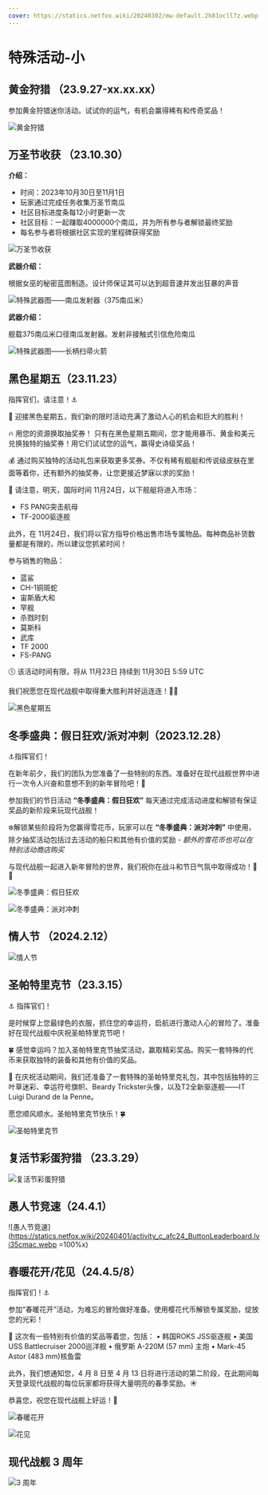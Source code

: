 ```yaml
---
cover: https://statics.netfox.wiki/20240302/mw-default.2h81ocll7z.webp
---
```


# 特殊活动-小

## 黄金狩猎 <Badge text="常驻活动" type="tip" />（23.9.27-xx.xx.xx）

参加黄金狩猎迷你活动。试试你的运气，有机会赢得稀有和传奇奖品！

![黄金狩猎](https://statics.netfox.wiki/20240304/4b8e0ed5fe5531459927f924529aabac_720.7p3cettqmg.webp)

## 万圣节收获 <Badge text="社区类" type="info" />（23.10.30）

**介绍：**

- 时间：2023年10月30日至11月1日
- 玩家通过完成任务收集万圣节南瓜
- 社区目标进度条每12小时更新一次
- 社区目标：一起赚取4000000个南瓜，并为所有参与者解锁最终奖励
- 每名参与者将根据社区实现的里程碑获得奖励

![万圣节收获](https://statics.netfox.wiki/20240302/Screenshot_2023-10-30-19-11-46-337_com.Shooter.Mo.8ojfoihcdb.webp)

**武器介绍：**

根据女巫的秘密蓝图制造。设计师保证其可以达到超音速并发出狂暴的声音

![特殊武器图——南瓜发射器（375南瓜米）](https://statics.netfox.wiki/20240302/Screenshot_2023-10-30-19-12-06-651_com.Shooter.Mo.9dcp8j4vdv.webp)

**武器介绍：**

舰载375南瓜米口径南瓜发射器。发射非接触式引信危险南瓜

![特殊武器图——长柄扫帚火箭](https://statics.netfox.wiki/20240302/Screenshot_2023-10-30-19-12-01-536_com.Shooter.Mo.73top1k4wx.webp)

## 黑色星期五（23.11.23）

指挥官们，请注意！⚓️

🎁 迎接黑色星期五，我们新的限时活动充满了激动人心的机会和巨大的胜利！

🔥 用您的资源换取抽奖券！
只有在黑色星期五期间，您才能用暴币、黄金和美元兑换独特的抽奖券！用它们试试您的运气，赢得史诗级奖品！

💰 通过购买独特的活动礼包来获取更多奖券。不仅有稀有舰艇和传说级皮肤在里面等着你，还有额外的抽奖券，让您更接近梦寐以求的奖励！

👀 请注意，明天，国际时间 11月24日，以下舰艇将进入市场：

- FS PANG突击航母
- TF-2000驱逐舰

此外，在 11月24日，我们将以官方指导价格出售市场专属物品。每种商品补货数量都是有限的，所以建议您抓紧时间！

参与销售的物品：

- 蓝鲨
- CH-1铜斑蛇
- 宙斯盾大和
- 罕舰
- 杀戮时刻
- 莫斯科
- 武库
- TF 2000
- FS-PANG

🕔 该活动时间有限，将从 11月23日 持续到 11月30日 5:59 UTC

我们祝愿您在现代战舰中取得重大胜利并好运连连！🌊🚀

![黑色星期五](https://statics.netfox.wiki/20240302/c03b9b19a6a1cd473b659f1ed3785af2_720.1lbk8wbwpa.webp)

## 冬季盛典：假日狂欢/派对冲刺（2023.12.28）

⚓️指挥官们！

在新年前夕，我们的团队为您准备了一些特别的东西。准备好在现代战舰世界中进行一次令人兴奋和意想不到的新年冒险吧！🎄

参加我们的节日活动 **“冬季盛典：假日狂欢”** 每天通过完成活动进度和解锁有保证奖品的新阶段来玩现代战舰！

❄️解锁某些阶段将为您赢得雪花币，玩家可以在 **“冬季盛典：派对冲刺”** 中使用，除夕抽奖活动包括过去活动的船只和其他有价值的奖励 - *额外的雪花币也可以在特别活动商店购买*

与现代战舰一起进入新年冒险的世界，我们祝你在战斗和节日气氛中取得成功！🎉🥂

![冬季盛典：假日狂欢](https://statics.netfox.wiki/20240302/js2.3uuksdwn8a.webp)

![冬季盛典：派对冲刺](https://statics.netfox.wiki/20240302/js1.5fkbrutuoj.webp)

## 情人节 <Badge text="社区类" type="info" /> <Badge text="错误的出现" type="danger" />（2024.2.12）

![情人节](https://statics.netfox.wiki/20240302/eveless-love.8z69hnwkez.webp)

## 圣帕特里克节（23.3.15）

⚓️ 指挥官们！

是时候穿上您最绿色的衣服，抓住您的幸运符，启航进行激动人心的冒险了。准备好在现代战舰中庆祝圣帕特里克节吧！

🍀 感觉幸运吗？加入圣帕特里克节抽奖活动，赢取精彩奖品。购买一套特殊的代币来获取独特的装备和其他有价值的奖品。

💎 在庆祝活动期间，我们还准备了一套特殊的圣帕特里克礼包，其中包括独特的三叶草迷彩、幸运符号旗帜、Beardy Trickster头像，以及T2全新驱逐舰——IT Luigi Durand de la Penne。

愿您顺风顺水。圣帕特里克节快乐！🍀

![圣帕特里克节](https://statics.netfox.wiki/20240315/6f3c85b18e1d580e4ba860949c5de172.9dcprqbwnt.webp)

## 复活节彩蛋狩猎 <Badge text="社区类" type="info" />（23.3.29）

![复活节彩蛋狩猎](https://statics.netfox.wiki/20240329/b8b157e5ba49ab276e2584ff4f6e1f15_720.3nre03cydh.webp)

## 愚人节竞速（24.4.1）

![愚人节竞速](https://statics.netfox.wiki/20240401/activity_c_afc24_ButtonLeaderboard.lvi35cmac.webp =100%x)

## 春暖花开/花见（24.4.5/8）

指挥官们！⚓️

参加“春暖花开”活动，为难忘的冒险做好准备。使用樱花代币解锁专属奖励，绽放您的光彩！

💎 这次有一些特别有价值的奖品等着您，包括：
• 韩国ROKS JSS驱逐舰
• 美国USS Battlecruiser 2000巡洋舰
• 俄罗斯 A-220M (57 mm) 主炮
• Mark-45 Astor (483 mm)核鱼雷

此外，我们想通知您，4 月 8 日至 4 月 13 日将进行活动的第二阶段，在此期间每天登录现代战舰的每位玩家都将获得大量明亮的春季奖励。☀️

恭喜您，祝您在现代战舰上好运！🌊

![春暖花开](https://statics.netfox.wiki/20240405/1463a69934acaa2e83f591318fada3db_720.2a4v5ti3oo.webp)

![花见](https://statics.netfox.wiki/20240408/Screenshot_2024-04-08-19-03-48-168_com.Shooter.Mo.8kzv87qig1.webp)

## 现代战舰 3 周年 

![3 周年](https://statics.netfox.wiki/20240501/52b768737894d4e117179c84b1882ac0_720.101z0ptu7u.webp)